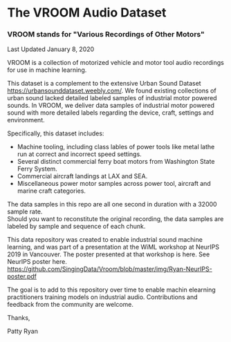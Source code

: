 # The VROOM Audio Dataset 
### VROOM stands for "Various Recordings of Other Motors"
Last Updated January 8, 2020

VROOM is a collection of motorized vehicle and motor tool audio recordings for use in machine learning.

This dataset is a complement to the extensive Urban Sound Dataset https://urbansounddataset.weebly.com/. We found existing collections of urban sound lacked detailed labeled samples of industrial motor powered sounds.  In VROOM, we deliver data samples of industrial motor powered sound with more detailed labels regarding the device, craft, settings and environment.

Specifically, this dataset includes:
- Machine tooling, including class lables of power tools like metal lathe run at correct and incorrect speed settings.
- Several distinct commercial ferry boat motors from Washington State Ferry System.
- Commercial aircraft landings at LAX and SEA.  
- Miscellaneous power motor samples across power tool, aircraft and marine craft categories.

The data samples in this repo are all one second in duration with a 32000 sample rate.  
Should you want to reconstitute the original recording, the data samples are labeled by sample and sequence of each chunk.

This data repository was created to enable industrial sound machine learning, and was part of a presentation at the WiML workshop at NeurIPS 2019 in Vancouver. The poster presented at that workshop is here.  See NeurIPS poster here.  https://github.com/SingingData/Vroom/blob/master/img/Ryan-NeurIPS-poster.pdf

The goal is to add to this repository over time to enable machin elearning practitioners training models on industrial audio.  Contributions and feedback from the community are welcome.

Thanks,

Patty Ryan

